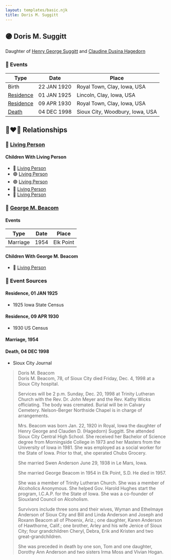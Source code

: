 ```yaml
---
layout: templates/basic.njk
title: Doris M. Suggitt
---
```

## 🟣 Doris M. Suggitt

Daughter of [Henry George Suggitt](/people/7/7271894) and [Claudine Dusina Hagedorn](/people/2/21896640)

### 📆 Events

Type | Date | Place
------ | ------ | ------
Birth | 22 JAN 1920 | Royal Town, Clay, Iowa, USA
[Residence](#event-bc543f34-e139-456a-8440-f28411414b74) | 01 JAN 1925 | Lincoln, Clay, Iowa, USA
[Residence](#event-f0fbe62b-54c7-4883-accf-f3281003e82a) | 09 APR 1930 | Royal Town, Clay, Iowa, USA
[Death](#event-24f5c5a7-3378-4840-9d50-7f485c0e839b) | 04 DEC 1998 | Sioux City, Woodbury, Iowa, USA

## 👩‍❤️‍👨 Relationships

### 🔵 [Living Person](/people/5/5859459)

#### Children With Living Person
* 🔵 [Living Person](/people/2/2748872)
* 🟣 [Living Person](/people/4/48466912)
* 🟣 [Living Person](/people/1/142686)
* 🔵 [Living Person](/people/3/3797473)
* 🔵 [Living Person](/people/4/40312972)
### 🔵 [George M. Beacom](/people/5/53193608)

#### Events

Type | Date | Place
------ | ------ | ------
Marriage | 1954 | Elk Point
#### Children With George M. Beacom
* 🔵 [Living Person](/people/1/18778048)
### 📰 Event Sources

#### <a id="event-bc543f34-e139-456a-8440-f28411414b74"></a> Residence, 01 JAN 1925
* 1925 Iowa State Census

#### <a id="event-f0fbe62b-54c7-4883-accf-f3281003e82a"></a> Residence, 09 APR 1930
* 1930 US Census

#### <a id="event-33c6c78a-dc04-48ba-a16e-a2ee88e32d5b"></a> Marriage, 1954

#### <a id="event-24f5c5a7-3378-4840-9d50-7f485c0e839b"></a> Death, 04 DEC 1998
* Sioux City Journal
>   
  > Doris M. Beacom  
  > Doris M. Beacom, 78, of Sioux City died Friday, Dec. 4, 1998 at a Sioux City hospital.  
  >   
  > Services will be 2 p.m. Sunday, Dec. 20, 1998 at Trinity Lutheran Church with the Rev. Dr. John Meyer and the Rev. Kathy Wicks officiating. The body was cremated. Burial will be in Calvary Cemetery. Nelson-Berger Northside Chapel is in charge of arrangements.  
  >   
  > Mrs. Beacom was born Jan. 22, 1920 in Royal, Iowa the daughter of Henry George and Clauden D. (Hagedorn) Suggitt. She attended Sioux City Central High School. She received her Bachelor of Science degree from Morningside College in 1973 and her Masters from the University of Iowa in 1981. She was employed as a social worker for the State of Iowa. Prior to that, she operated Chubs Grocery.  
  >   
  > She married Swen Anderson June 29, 1938 in Le Mars, Iowa.  
  >   
  > She married George Beacom in 1954 in Elk Point, S.D. He died in 1957.  
  >   
  > She was a member of Trinity Lutheran Church. She was a member of Alcoholics Anonymous. She helped Gov. Harold Hughes start the program, I.C.A.P. for the State of Iowa. She was a co-founder of Siouxland Council on Alcoholism.  
  >   
  > Survivors include three sons and their wives, Wyman and Ethelmaye Anderson of Sioux City and Bill and Linda Anderson and Joseph and Roxann Beacom all of Phoenix, Ariz.; one daughter, Karen Anderson of Hawthorne, Calif.; one brother, Arley and his wife Jenice of Sioux City; four grandchildren Cheryl, Debra, Erik and Kristen and two great-grandchildren.  
  >   
  > She was preceded in death by one son, Tom and one daughter, Dorothy Ann Anderson and two sisters Irma Moss and Vivian Hogan.
